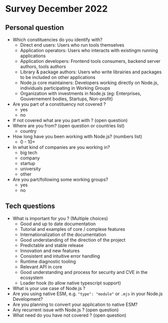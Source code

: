 # Survey December 2022

## Personal question

- Which constituencies do you identify with?
    - Direct end users: Users who run tools themselves
    - Application operators: Users who interacts with existingm running applications
    - Application developers: Frontend tools consumers, backend server authors, tools authors
    - Library & package authors: Users who write librairies and packages to be included on other applications
    - Node.js core maintainers: Developers working directly on Node.js, individuals participating in Working Groups
    - Organization with investments in Node.js (eg: Enterprises, Gouvernement bodies, Startups, Non-profit)
- Are you part of a constituency not covered ?
    - yes
    - no
- If not covered what are you part with ? (open question)
- Where are you from? (open question or countries list)
    - country
-  How long have you been working with Node.js? (numbers list)
    - 0 - 10+
- In what kind of companies are you working in?
    - big tech
    - company
    - startup
    - university
    - other
- Are you part/following some working groups?
    - yes
    - no

## Tech questions

- What is important for you ? (Multiple choices)
    - Good and up to date documentation
    - Tutorial and examples of core / complexe features
    - Internationalization of the documentation
    - Good understanding of the direction of the project
    - Predictable and stable release
    - Innovation and new features 
    - Consistent and intuitive error handling
    - Runtime diagnostic tooling
    - Relevant API in core
    - Good understanding and process for security and CVE in the ecosystem
    - Loader hook (to allow native typescript support)
- What is your use case of Node.js ?
- Are you using native ESM, e.g. `"type": "module"` or `.mjs` in your Node.js Development?
- Are you planning to convert your application to native ESM?
- Any recurrent issue with Node.js ? (open question)
- What need do you have not covered ? (open question)

